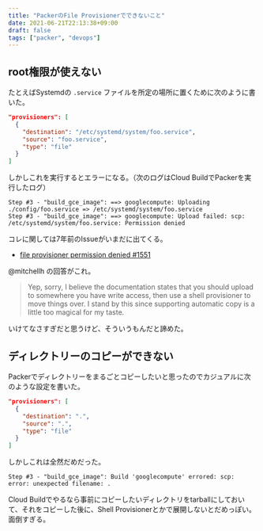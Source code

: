 ```yaml
---
title: "PackerのFile Provisionerでできないこと"
date: 2021-06-21T22:13:38+09:00
draft: false
tags: ["packer", "devops"]
---
```


## root権限が使えない

たとえばSystemdの `.service` ファイルを所定の場所に置くために次のように書いた。

```json
"provisioners": [
  {
    "destination": "/etc/systemd/system/foo.service",
    "source": "foo.service",
    "type": "file"
  }
]
```

しかしこれを実行するとエラーになる。（次のログはCloud BuildでPackerを実行したログ）

```console
Step #3 - "build_gce_image": ==> googlecompute: Uploading ./config/foo.service => /etc/systemd/system/foo.service
Step #3 - "build_gce_image": ==> googlecompute: Upload failed: scp: /etc/systemd/system/foo.service: Permission denied
```

コレに関しては7年前のIssueがいまだに出てくる。

* [file provisioner permission denied #1551](https://github.com/hashicorp/packer/issues/1551)

@mitchellh の回答がこれ。

> Yep, sorry, I believe the documentation states that you should upload to somewhere you have write access, then use a shell provisioner to move things over. I stand by this since supporting automatic copy is a little too magical for my taste.

いけてなさすぎだと思うけど、そういうもんだと諦めた。

## ディレクトリーのコピーができない

Packerでディレクトリーをまるごとコピーしたいと思ったのでカジュアルに次のような設定を書いた。

```json
"provisioners": [
  {
    "destination": ".",
    "source": ".",
    "type": "file"
  }
]
```

しかしこれは全然だめだった。

```console
Step #3 - "build_gce_image": Build 'googlecompute' errored: scp: error: unexpected filename: .
```

Cloud Buildでやるなら事前にコピーしたいディレクトリをtarballにしておいて、それをコピーした後に、Shell Provisionerとかで展開しないとだめっぽい。面倒すぎる。
